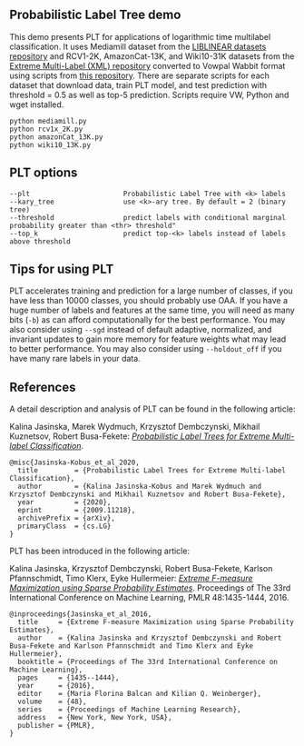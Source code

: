 Probabilistic Label Tree demo
-------------------------------

This demo presents PLT for applications of logarithmic time multilabel classification.
It uses Mediamill dataset from the [LIBLINEAR datasets repository](https://www.csie.ntu.edu.tw/~cjlin/libsvmtools/datasets/multilabel.html)
and RCV1-2K, AmazonCat-13K, and Wiki10-31K datasets from the [Extreme Multi-Label (XML) repository](http://manikvarma.org/downloads/XC/XMLRepository.html) 
converted to Vowpal Wabbit format using scripts from [this repository](https://github.com/mwydmuch/datasets4vw).
There are separate scripts for each dataset that download data, train PLT model, and test prediction with threshold = 0.5 as well as top-5 prediction. 
Scripts require VW, Python and wget installed.

```
python mediamill.py
python rcv1x_2K.py
python amazonCat_13K.py
python wiki10_13K.py
```

## PLT options
```
--plt                       Probabilistic Label Tree with <k> labels
--kary_tree                 use <k>-ary tree. By default = 2 (binary tree)
--threshold                 predict labels with conditional marginal probability greater than <thr> threshold"     
--top_k                     predict top-<k> labels instead of labels above threshold                 
```

## Tips for using PLT
PLT accelerates training and prediction for a large number of classes, 
if you have less than 10000 classes, you should probably use OAA.
If you have a huge number of labels and features at the same time, 
you will need as many bits (`-b`) as can afford computationally for the best performance.
You may also consider using `--sgd` instead of default adaptive, normalized, and invariant updates to 
gain more memory for feature weights what may lead to better performance.
You may also consider using `--holdout_off` if you have many rare labels in your data. 

## References

A detail description and analysis of PLT can be found in the following article:

Kalina Jasinska, Marek Wydmuch, Krzysztof Dembczynski, Mikhail Kuznetsov, Robert Busa-Fekete:
[*Probabilistic Label Trees for Extreme Multi-label Classification*](https://arxiv.org/abs/2009.11218).

```
@misc{Jasinska-Kobus_et_al_2020,
  title         = {Probabilistic Label Trees for Extreme Multi-label Classification},
  author        = {Kalina Jasinska-Kobus and Marek Wydmuch and Krzysztof Dembczynski and Mikhail Kuznetsov and Robert Busa-Fekete},
  year          = {2020},
  eprint        = {2009.11218},
  archivePrefix = {arXiv},
  primaryClass  = {cs.LG}
}
```

PLT has been introduced in the following article:

Kalina Jasinska, Krzysztof Dembczynski, Robert Busa-Fekete, Karlson Pfannschmidt, Timo Klerx, Eyke Hullermeier:
[*Extreme F-measure Maximization using Sparse Probability Estimates*](http://proceedings.mlr.press/v48/jasinska16.html).
Proceedings of The 33rd International Conference on Machine Learning, PMLR 48:1435-1444, 2016.

```
@inproceedings{Jasinska_et_al_2016,
  title     = {Extreme F-measure Maximization using Sparse Probability Estimates},
  author    = {Kalina Jasinska and Krzysztof Dembczynski and Robert Busa-Fekete and Karlson Pfannschmidt and Timo Klerx and Eyke Hullermeier},
  booktitle = {Proceedings of The 33rd International Conference on Machine Learning},
  pages     = {1435--1444},
  year      = {2016},
  editor    = {Maria Florina Balcan and Kilian Q. Weinberger},
  volume    = {48},
  series    = {Proceedings of Machine Learning Research},
  address   = {New York, New York, USA},
  publisher = {PMLR},
}
```
